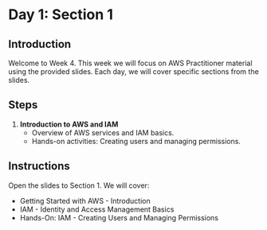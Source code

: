 # Day 1: Section 1

## Introduction

Welcome to Week 4. This week we will focus on AWS Practitioner material using the provided slides. Each day, we will cover specific sections from the slides.

## Steps

1. **Introduction to AWS and IAM**
   - Overview of AWS services and IAM basics.
   - Hands-on activities: Creating users and managing permissions.

## Instructions

Open the slides to Section 1. We will cover:

- Getting Started with AWS - Introduction
- IAM - Identity and Access Management Basics
- Hands-On: IAM - Creating Users and Managing Permissions

